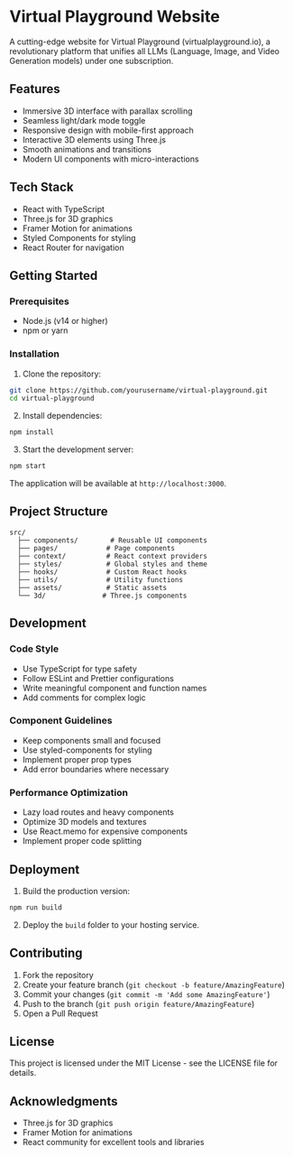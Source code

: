 # Virtual Playground Website

A cutting-edge website for Virtual Playground (virtualplayground.io), a revolutionary platform that unifies all LLMs (Language, Image, and Video Generation models) under one subscription.

## Features

- Immersive 3D interface with parallax scrolling
- Seamless light/dark mode toggle
- Responsive design with mobile-first approach
- Interactive 3D elements using Three.js
- Smooth animations and transitions
- Modern UI components with micro-interactions

## Tech Stack

- React with TypeScript
- Three.js for 3D graphics
- Framer Motion for animations
- Styled Components for styling
- React Router for navigation

## Getting Started

### Prerequisites

- Node.js (v14 or higher)
- npm or yarn

### Installation

1. Clone the repository:
```bash
git clone https://github.com/yourusername/virtual-playground.git
cd virtual-playground
```

2. Install dependencies:
```bash
npm install
```

3. Start the development server:
```bash
npm start
```

The application will be available at `http://localhost:3000`.

## Project Structure

```
src/
  ├── components/        # Reusable UI components
  ├── pages/            # Page components
  ├── context/          # React context providers
  ├── styles/           # Global styles and theme
  ├── hooks/            # Custom React hooks
  ├── utils/            # Utility functions
  ├── assets/           # Static assets
  └── 3d/              # Three.js components
```

## Development

### Code Style

- Use TypeScript for type safety
- Follow ESLint and Prettier configurations
- Write meaningful component and function names
- Add comments for complex logic

### Component Guidelines

- Keep components small and focused
- Use styled-components for styling
- Implement proper prop types
- Add error boundaries where necessary

### Performance Optimization

- Lazy load routes and heavy components
- Optimize 3D models and textures
- Use React.memo for expensive components
- Implement proper code splitting

## Deployment

1. Build the production version:
```bash
npm run build
```

2. Deploy the `build` folder to your hosting service.

## Contributing

1. Fork the repository
2. Create your feature branch (`git checkout -b feature/AmazingFeature`)
3. Commit your changes (`git commit -m 'Add some AmazingFeature'`)
4. Push to the branch (`git push origin feature/AmazingFeature`)
5. Open a Pull Request

## License

This project is licensed under the MIT License - see the LICENSE file for details.

## Acknowledgments

- Three.js for 3D graphics
- Framer Motion for animations
- React community for excellent tools and libraries 
